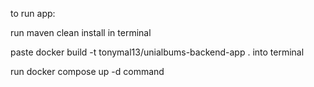 to run app:

run
maven clean install
in terminal

paste
docker build -t tonymal13/unialbums-backend-app .
into terminal

run
docker compose up -d
command

